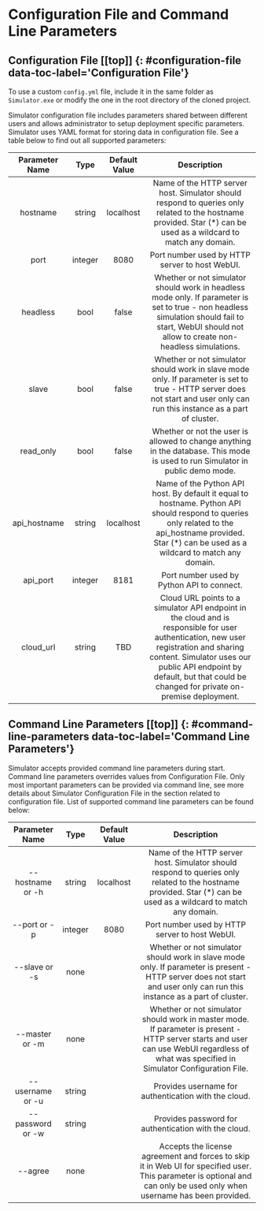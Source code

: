 # Configuration File and Command Line Parameters [](#top)

## Configuration File [[top]] {: #configuration-file data-toc-label='Configuration File'}
To use a custom `config.yml` file, include it in the same folder as `Simulator.exe` or modify the one in the root directory of the cloned project.

Simulator configuration file includes parameters shared between different users and allows administrator to setup deployment specific parameters. Simulator uses YAML format for storing data in configuration file. See a table below to find out all supported parameters:

|Parameter Name|Type|Default Value|Description|
|:-:|:-:|:-:|:-:|
|hostname|string|localhost|Name of the HTTP server host. Simulator should respond to queries only related to the hostname provided. Star (*) can be used as a wildcard to match any domain.|
|port|integer|8080|Port number used by HTTP server to host WebUI.|
|headless|bool|false|Whether or not simulator should work in headless mode only. If parameter is set to true - non headless simulation should fail to start, WebUI should not allow to create non-headless simulations.|
|slave|bool|false|Whether or not simulator should work in slave mode only. If parameter is set to true - HTTP server does not start and user only can run this instance as a part of cluster.|
|read_only|bool|false|Whether or not the user is allowed to change anything in the database. This mode is used to run Simulator in public demo mode.|
|api_hostname|string|localhost|Name of the Python API host. By default it equal to hostname. Python API should respond to queries only related to the api_hostname provided. Star (*) can be used as a wildcard to match any domain.|
|api_port|integer|8181|Port number used by Python API to connect.|
|cloud_url|string|TBD|Cloud URL points to a simulator API endpoint in the cloud and is responsible for user authentication, new user registration and sharing content. Simulator uses our public API endpoint by default, but that could be changed for private on-premise deployment.|

## Command Line Parameters [[top]] {: #command-line-parameters data-toc-label='Command Line Parameters'}
Simulator accepts provided command line parameters during start. Command line parameters overrides values from Configuration File. Only most important parameters can be provided via command line, see more details about Simulator Configuration File in the section related to configuration file. List of supported command line parameters can be found below:

|Parameter Name|Type|Default Value|Description|
|:-:|:-:|:-:|:-:|
|--hostname or -h|string|localhost|Name of the HTTP server host. Simulator should respond to queries only related to the hostname provided. Star (*) can be used as a wildcard to match any domain.|
|--port or -p|integer|8080|Port number used by HTTP server to host WebUI.|
|--slave or -s|none||Whether or not simulator should work in slave mode only. If parameter is present - HTTP server does not start and user only can run this instance as a part of cluster.|
|--master or -m|none||Whether or not simulator should work in master mode. If parameter is present - HTTP server starts and user can use WebUI regardless of what was specified in Simulator Configuration File.|
|--username or -u|string||Provides username for authentication with the cloud.|
|--password or -w|string||Provides password for authentication with the cloud.|
|--agree|none||Accepts the license agreement and forces to skip it in Web UI for specified user. This parameter is optional and can only be used only when username has been provided.|
